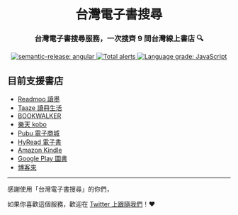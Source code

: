<h1 align="center" style="border-bottom: none;">台灣電子書搜尋</h1>
<h3 align="center">台灣電子書搜尋服務，一次搜齊 9 間台灣線上書店 🔍</h3>
<p align="center">
  <a href="https://github.com/semantic-release/semantic-release">
    <img alt="semantic-release: angular" src="https://img.shields.io/badge/semantic--release-angular-e10079?logo=semantic-release">
  </a>
  <a href="https://lgtm.com/projects/g/Taiwan-Ebook-Lover/Taiwan-Ebook-Lover.github.io/alerts/">
    <img alt="Total alerts" src="https://img.shields.io/lgtm/alerts/g/Taiwan-Ebook-Lover/Taiwan-Ebook-Lover.github.io.svg?logo=lgtm&logoWidth=18"/>
  </a>
  <a href="https://lgtm.com/projects/g/Taiwan-Ebook-Lover/Taiwan-Ebook-Lover.github.io/context:javascript">
    <img alt="Language grade: JavaScript" src="https://img.shields.io/lgtm/grade/javascript/g/Taiwan-Ebook-Lover/Taiwan-Ebook-Lover.github.io.svg?logo=lgtm&logoWidth=18"/>
  </a>
</p>

## 目前支援書店

- [Readmoo 讀墨](https://readmoo.com/)
- [Taaze 讀冊生活](https://www.taaze.tw/)
- [BOOKWALKER](https://www.bookwalker.com.tw/)
- [樂天 kobo](https://www.kobo.com/)
- [Pubu 電子商城](https://www.pubu.com.tw/)
- [HyRead 電子書](https://ebook.hyread.com.tw/)
- [Amazon Kindle](https://www.amazon.com/Kindle-eBooks/)
- [Google Play 圖書](https://play.google.com/store/books)
- [博客來](https://www.books.com.tw/)

---

感謝使用「台灣電子書搜尋」的你們，

如果你喜歡這個服務，歡迎在 [Twitter 上跟隨我們](https://twitter.com/TaiwanEBook)！❤
